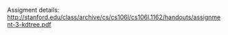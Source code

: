 Assigment details: http://stanford.edu/class/archive/cs/cs106l/cs106l.1162/handouts/assignment-3-kdtree.pdf
